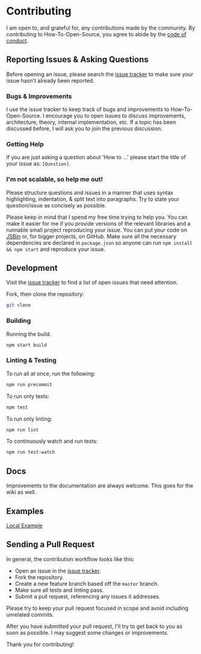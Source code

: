 # Contributing

I am open to, and grateful for, any contributions made by the community. By contributing to How-To-Open-Source, you agree to abide by the [code of conduct](https://github.com/microauth/microauth-vkontakte/blob/master/CODE_OF_CONDUCT.md).

## Reporting Issues & Asking Questions

Before opening an issue, please search the [issue tracker](https://github.com/microauth/microauth-vkontakte/issues) to make sure your issue hasn't already been reported.

### Bugs & Improvements

I use the issue tracker to keep track of bugs and improvements to How-To-Open-Source. I encourage you to open issues to discuss improvements, architecture, theory, internal implementation, etc. If a topic has been discussed before, I will ask you to join the previous discussion.

### Getting Help

If you are just asking a question about 'How to ...' please start the title of your issue as: `[Question]`.

### I'm not scalable, so help me out!

Please structure questions and issues in a manner that uses syntax highlighting, indentation, & split text into paragraphs. Try to state your question/issue as concisely as possible.

Please keep in mind that I spend my free time trying to help you. You can make it easier for me if you provide versions of the relevant libraries and a runnable small project reproducing your issue. You can put your code on [JSBin](https://jsbin.com/?html,js,output) or, for bigger projects, on GitHub. Make sure all the necessary dependencies are declared in `package.json` so anyone can run `npm install && npm start` and reproduce your issue.

## Development

Visit the [issue tracker](https://github.com/microauth/microauth-vkontakte/issues) to find a list of open issues that need attention.

Fork, then clone the repository:

```bash
git clone
```

### Building

Running the build.

```bash
npm start build
```

### Linting & Testing

To run all at once, run the following:

```bash
npm run precommit
```

To run only tests:

```bash
npm test
```

To run only linting:

```bash
npm run lint
```

To continuously watch and run tests:

```bash
npm run test:watch
```

## Docs

Improvements to the documentation are always welcome. This goes for the wiki as well.

## Examples

[Local Example](https://github.com/microauth/microauth-vkontakte/tree/master/example)

## Sending a Pull Request

In general, the contribution workflow looks like this:

- Open an issue in the [issue tracker](https://github.com/microauth/microauth-vkontakte/issues).
- Fork the repository.
- Create a new feature branch based off the `master` branch.
- Make sure all tests and linting pass.
- Submit a pull request, referencing any issues it addresses.

Please try to keep your pull request focused in scope and avoid including unrelated commits.

After you have submitted your pull request, I'll try to get back to you as soon as possible. I may suggest some changes or improvements.

Thank you for contributing!
